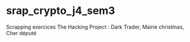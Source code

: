 # srap_crypto_j4_sem3
Scrapping exercices The Hacking Project : Dark Trader, Mairie christmas, Cher député
